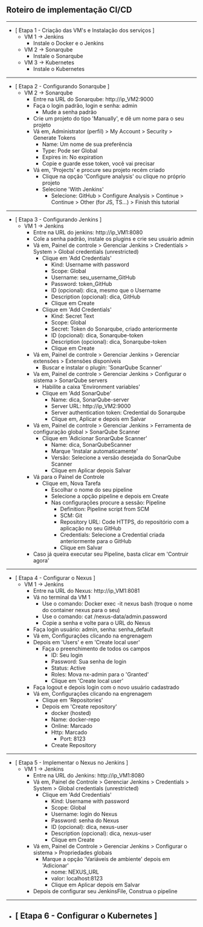 ## Roteiro de implementação CI/CD

---
 - [ Etapa 1 - Criação das VM's e Instalação dos serviços ]
    - VM 1 -> Jenkins
       - Instale o Docker e o Jenkins
    - VM 2 -> Sonarqube
       - Instale o Sonarqube
    - VM 3 -> Kubernetes
       - Instale o Kubernetes

---
- [ Etapa 2 - Configurando Sonarqube ]
   - VM 2 -> Sonarqube
      - Entre na URL do Sonarqube: http://ip_VM2:9000
      - Faça o login padrão, login e senha: admin
         - Mude a senha padrão
	  - Crie um projeto do tipo 'Manually', e dê um nome para o seu projeto
	  - Vá em, Administrator (perfil) > My Account > Security > Generate Tokens
   	     - Name: Um nome de sua preferência
   	     - Type: Pode ser Global
   	     - Expires in: No expiration
   	     - Copie e guarde esse token, você vai precisar
   	  - Vá em, 'Projects' e procure seu projeto recém criado
   	     - Clique na opção 'Configure analysis' ou clique no próprio projeto
   	     - Selecione 'With Jenkins'
   	        - Selecione: GitHub > Configure Analysis > Continue > Continue > Other (for JS, TS...) > Finish this tutorial

---
- [ Etapa 3 - Configurando Jenkins ]   
   - VM 1 -> Jenkins
      - Entre na URL do jenkins: http://ip_VM1:8080
      - Cole a senha padrão, instale os plugins e crie seu usuário admin
      - Vá em, Painel de controle > Gerenciar Jenkins > Credentials > System > Global credentials (unrestricted)
	     - Clique em 'Add Credentials'
	        - Kind: Username with password
	        - Scope: Global
	        - Username: seu_username_GitHub
	        - Password: token_GitHub
	        - ID (opcional): dica, mesmo que o Username
	        - Description (opcional): dica, GitHub
	        - Clique em Create
	     - Clique em 'Add Credentials'
	        - Kind: Secret Text
	        - Scope: Global
	        - Secret: Token do Sonarqube, criado anteriormente
	        - ID (opcional): dica, Sonarqube-token
	        - Description (opcional): dica, Sonarqube-token 
	        - Clique em Create
      - Vá em, Painel de controle > Gerenciar Jenkins > Gerenciar extensões > Extensões disponíveis
         - Buscar e instalar o plugin: 'SonarQube Scanner'
      - Va em, Painel de controle > Gerenciar Jenkins > Configurar o sistema > SonarQube servers
         - Habilite a caixa 'Environment variables'
         - Clique em 'Add SonarQube'
            - Name: dica, SonarQube-server
            - Server URL: http://ip_VM2:9000
            - Server authentication token: Credential do Sonarqube
            - Clique em, Aplicar e depois em Salvar
      - Vá em, Painel de controle > Gerenciar Jenkins > Ferramenta de configuração global > SonarQube Scanner
         - Clique em 'Adicionar SonarQube Scanner'
            - Name: dica, SonarQubeScanner
          	- Marque 'Instalar automaticamente'
          	- Versão: Selecione a versão desejada do SonarQube Scanner
          	- Clique em Aplicar depois Salvar
      - Vá para o Painel de Controle
         - Clique em, Nova Tarefa
            - Escolhar o nome do seu pipeline
            - Selecione a opção pipeline e depois em Create
            - Nas configurações procure a sessão: Pipeline
               - Definition: Pipeline script from SCM
               - SCM: Git
               - Repository URL: Code HTTPS, do repositório com a aplicação no seu GitHub
               - Credentials: Selecione a Credential criada anteriormente para o GitHub
               - Clique em Salvar
      - Caso já queira executar seu Pipeline, basta clicar em 'Contruir agora'

---
- [ Etapa 4 - Configurar o Nexus ]
   - VM 1 -> Jenkins
      - Entre na URL do Nexus: http://ip_VM1:8081
      - Vá no terminal da VM 1
         - Use o comando: Docker exec -it nexus bash (troque o nome do container nexus para o seu)
         - Use o comando: cat /nexus-data/admin.password  
         - Copie a senha e volte para o URL do Nexus
      - Faça login usuário: admin, senha: senha_default
      - Vá em, Configurações clicando na engrenagem
      - Depois em 'Users' e em 'Create local user'
      	 - Faça o preenchimento de todos os campos
      	    - ID: Seu login
      	    - Password: Sua senha de login
      	    - Status: Active
      	    - Roles: Mova nx-admin para o 'Granted'
      	    - Clique em 'Create local user'
	  - Faça logout e depois login com o novo usuário cadastrado
	  - Vá em, Configurações clicando na engrenagem
	     - Clique em 'Repositories'
	     - Depois em 'Create repository'
	        - docker (hosted)
	        - Name: docker-repo
	        - Online: Marcado
	        - Http: Marcado
	           - Port: 8123
	        - Create Repository

---	        
- [ Etapa 5 - Implementar o Nexus no Jenkins ]
   - VM 1 -> Jenkins
      - Entre na URL do Jenkins: http://ip_VM1:8080
      - Vá em, Painel de Controle > Gerenciar Jenkins > Credentials > System > Global credentials (unrestricted)
         - Clique em 'Add Credentials'
            - Kind: Username with password
            - Scope: Global
            - Username: login do Nexus
            - Password: senha do Nexus
            - ID (opcional): dica, nexus-user
            - Description (opcional): dica, nexus-user
            - Clique em Create
      - Vá em, Painel de Controle > Gerenciar Jenkins > Configurar o sistema >  Propriedades globais
         - Marque a opção 'Variáveis de ambiente' depois em 'Adicionar'
            - nome: NEXUS_URL
            - valor: localhost:8123
            - Clique em Aplicar depois em Salvar
      - Depois de configurar seu JenkinsFile, Construa o pipeline

---
- [ Etapa 6 - Configurar o Kubernetes ]
   -                      
